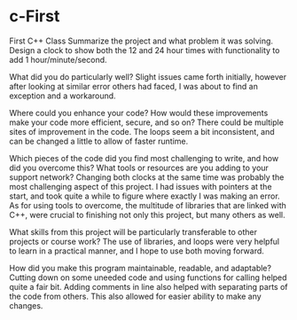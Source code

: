 # c-First
First C++ Class
Summarize the project and what problem it was solving.
  Design a clock to show both the 12 and 24 hour times with functionality to add 1 hour/minute/second. 
  
What did you do particularly well?
  Slight issues came forth initially, however after looking at similar error others had faced, I was about to find an exception and a workaround.
  
Where could you enhance your code? How would these improvements make your code more efficient, secure, and so on?
    There could be multiple sites of improvement in the code. The loops seem a bit inconsistent, and can be changed a little to allow of faster runtime.
    
Which pieces of the code did you find most challenging to write, and how did you overcome this? What tools or resources are you adding to your support network?
  Changing both clocks at the same time was probably the most challenging aspect of this project. I had issues with pointers at the start, and took quite a while to       figure where exactly I was making an error.
  As for using tools to overcome, the multitude of libraries that are linked with C++, were crucial to finishing not only this project, but many others as well. 
  
What skills from this project will be particularly transferable to other projects or course work?
  The use of libraries, and loops were very helpful to learn in a practical manner, and I hope to use both moving forward. 
  
How did you make this program maintainable, readable, and adaptable?
  Cutting down on some uneeded code and using functions for calling helped quite a fair bit. Adding comments in line also helped with separating parts of the code from     others. This also allowed for easier ability to make any changes. 
